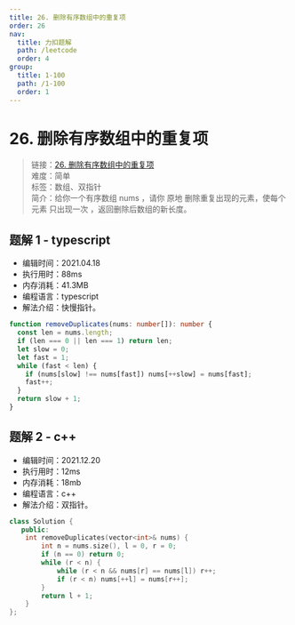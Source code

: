 ```yaml
---
title: 26. 删除有序数组中的重复项
order: 26
nav:
  title: 力扣题解
  path: /leetcode
  order: 4
group:
  title: 1-100
  path: /1-100
  order: 1
---
```


# 26. 删除有序数组中的重复项

> 链接：[26. 删除有序数组中的重复项](https://leetcode-cn.com/problems/remove-duplicates-from-sorted-array/)  
> 难度：简单  
> 标签：数组、双指针  
> 简介：给你一个有序数组 nums ，请你 原地 删除重复出现的元素，使每个元素 只出现一次 ，返回删除后数组的新长度。

## 题解 1 - typescript

- 编辑时间：2021.04.18
- 执行用时：88ms
- 内存消耗：41.3MB
- 编程语言：typescript
- 解法介绍：快慢指针。

```typescript
function removeDuplicates(nums: number[]): number {
  const len = nums.length;
  if (len === 0 || len === 1) return len;
  let slow = 0;
  let fast = 1;
  while (fast < len) {
    if (nums[slow] !== nums[fast]) nums[++slow] = nums[fast];
    fast++;
  }
  return slow + 1;
}
```

## 题解 2 - c++

- 编辑时间：2021.12.20
- 执行用时：12ms
- 内存消耗：18mb
- 编程语言：c++
- 解法介绍：双指针。

```c++
class Solution {
   public:
    int removeDuplicates(vector<int>& nums) {
        int n = nums.size(), l = 0, r = 0;
        if (n == 0) return 0;
        while (r < n) {
            while (r < n && nums[r] == nums[l]) r++;
            if (r < n) nums[++l] = nums[r++];
        }
        return l + 1;
    }
};
```
